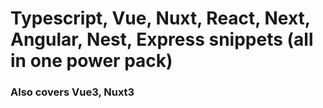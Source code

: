 # Typescript, Vue, Nuxt, React, Next, Angular, Nest, Express snippets (all in one power pack)

### Also covers Vue3, Nuxt3
